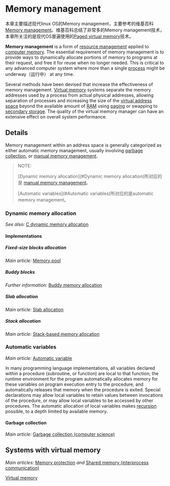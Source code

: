 # Memory management

本章主要描述现代linux OS的Memory management，主要参考的维基百科[Memory management](https://en.wikipedia.org/wiki/Memory_management)。维基百科总结了非常多的Memory management技术，本章所关注的是现代OS普遍使用的[Paged virtual memory](https://en.wikipedia.org/wiki/Virtual_memory#Paged_virtual_memory)技术。

**Memory management** is a form of [resource management](https://en.wikipedia.org/wiki/Resource_management_(computing)) applied to [computer memory](https://en.wikipedia.org/wiki/Computer_memory). The essential requirement of memory management is to provide ways to dynamically allocate portions of memory to programs at their request, and free it for reuse when no longer needed. This is critical to any advanced computer system where more than a single [process](https://en.wikipedia.org/wiki/Process_(computing)) might be underway（运行中） at any time. 

Several methods have been devised that increase the effectiveness of memory management. [Virtual memory](https://en.wikipedia.org/wiki/Virtual_memory) systems separate the memory addresses used by a process from actual physical addresses, allowing separation of processes and increasing the size of the [virtual address space](https://en.wikipedia.org/wiki/Virtual_address_space) beyond the available amount of [RAM](https://en.wikipedia.org/wiki/Random-access_memory) using [paging](https://en.wikipedia.org/wiki/Paging) or swapping to [secondary storage](https://en.wikipedia.org/wiki/Secondary_storage). The quality of the virtual memory manager can have an extensive effect on overall system performance.



## Details

Memory management within an address space is generally categorized as either automatic memory management, usually involving [garbage collection](https://en.wikipedia.org/wiki/Garbage_collection_(computer_science)), or [manual memory management](https://en.wikipedia.org/wiki/Manual_memory_management).

> NOTE: 
>
> [Dynamic memory allocation](#Dynamic memory allocation)所对应的是 [manual memory management](https://en.wikipedia.org/wiki/Manual_memory_management)。
>
> [Automatic variables](#Automatic variables)所对应的是automatic memory management。

### Dynamic memory allocation

*See also:* [C dynamic memory allocation](https://en.wikipedia.org/wiki/C_dynamic_memory_allocation)

#### Implementations

##### Fixed-size blocks allocation

*Main article:* [Memory pool](https://en.wikipedia.org/wiki/Memory_pool)

##### Buddy blocks

*Further information:* [Buddy memory allocation](https://en.wikipedia.org/wiki/Buddy_memory_allocation)

##### Slab allocation

*Main article:* [Slab allocation](https://en.wikipedia.org/wiki/Slab_allocation)

##### Stack allocation

*Main article:* [Stack-based memory allocation](https://en.wikipedia.org/wiki/Stack-based_memory_allocation)

### Automatic variables

*Main article:* [Automatic variable](https://en.wikipedia.org/wiki/Automatic_variable)

In many programming language implementations, all variables declared within a procedure (subroutine, or function) are local to that function; the runtime environment for the program automatically allocates memory for these variables on program execution entry to the procedure, and automatically releases that memory when the procedure is exited. Special declarations may allow local variables to retain values between invocations of the procedure, or may allow local variables to be accessed by other procedures. The automatic allocation of local variables makes [recursion](https://en.wikipedia.org/wiki/Recursion_(computer_science)) possible, to a depth limited by available memory.

#### Garbage collection

*Main article:* [Garbage collection (computer science)](https://en.wikipedia.org/wiki/Garbage_collection_(computer_science))



## Systems with virtual memory

*Main articles:* [Memory protection](https://en.wikipedia.org/wiki/Memory_protection) *and* [Shared memory (interprocess communication)](https://en.wikipedia.org/wiki/Shared_memory_(interprocess_communication))

[Virtual memory](https://en.wikipedia.org/wiki/Virtual_memory) 